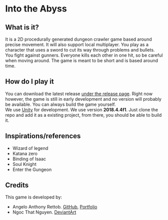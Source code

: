 # Into the Abyss
## What is it?
It is a 2D procedurally generated dungeon crawler game based around precise movement. It will also support local multiplayer. You play as a character that uses a sword to cut its way through problems and bullets. You fight against gunners. Everyone kills each other in one hit, so be careful when moving around. The game is meant to be short and is based around time.

## How do I play it
You can download the latest release [under the release page](https://github.com/antjowie/Into-the-Abyss/releases). Right now however, the game is still in early development and no version will probably be available. You can always build the game yourself.  
We use [Unity](https://unity.com/) for development. We use version **2018.4.4f1**. Just clone the repo and add it as a existing project, from there, you should be able to build it. 

## Inspirations/references
- Wizard of legend
- Katana zero
- Binding of Isaac
- Soul Knight
- Enter the Gungeon

## Credits
This game is developed by: 
- Angelo Anthony Rettob. [GitHub](https://github.com/antjowie), [Portfolio](https://angelo.netlify.com/)
- Ngoc That Nguyen. [DeviantArt](https://www.deviantart.com/iiiiiiiiii3k)
